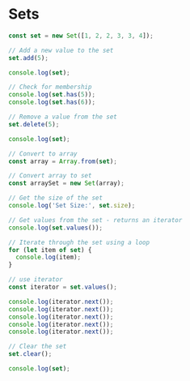 <!DOCTYPE html>
<html lang="en">
  <head>
    <meta charset="UTF-8" />
    <meta http-equiv="X-UA-Compatible" content="IE=edge" />
    <meta name="viewport" content="width=device-width, initial-scale=1.0" />
    <script src="script.js" defer></script>
    <title>Sets</title>
  </head>
  <body>
    <h1>Sets</h1>
  </body>
</html>

```js
const set = new Set([1, 2, 2, 3, 3, 4]);

// Add a new value to the set
set.add(5);

console.log(set);

// Check for membership
console.log(set.has(5));
console.log(set.has(6));

// Remove a value from the set
set.delete(5);

console.log(set);

// Convert to array
const array = Array.from(set);

// Convert array to set
const arraySet = new Set(array);

// Get the size of the set
console.log('Set Size:', set.size);

// Get values from the set - returns an iterator
console.log(set.values());

// Iterate through the set using a loop
for (let item of set) {
  console.log(item);
}

// use iterator
const iterator = set.values();

console.log(iterator.next());
console.log(iterator.next());
console.log(iterator.next());
console.log(iterator.next());
console.log(iterator.next());

// Clear the set
set.clear();

console.log(set);
